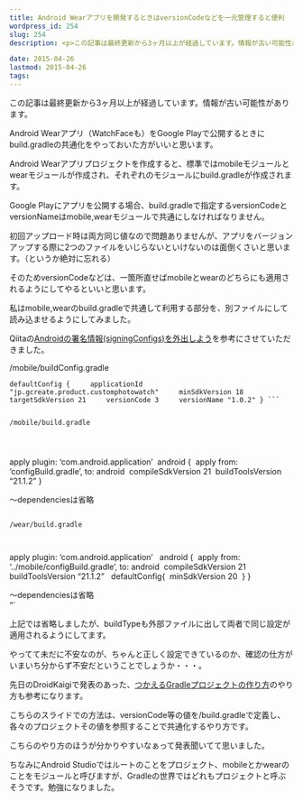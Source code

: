 ```yaml
---
title: Android Wearアプリを開発するときはversionCodeなどを一元管理すると便利
wordpress_id: 254
slug: 254
description: <p>この記事は最終更新から3ヶ月以上が経過しています。情報が古い可能性があります。Android Wearアプリ（WatchFaceも）をGoogle Playで公開するときにbuild.gradleの共通化をやっておいた方 [&hellip;]</p>

date: 2015-04-26
lastmod: 2015-04-26
tags: 
---
```


<div id="wppda_alert">この記事は最終更新から3ヶ月以上が経過しています。情報が古い可能性があります。</div><p>Android Wearアプリ（WatchFaceも）をGoogle Playで公開するときにbuild.gradleの共通化をやっておいた方がいいと思います。</p>
<p>Android Wearアプリプロジェクトを作成すると、標準ではmobileモジュールとwearモジュールが作成され、それぞれのモジュールにbuild.gradleが作成されます。</p>
<p>Google Playにアプリを公開する場合、build.gradleで指定するversionCodeとversionNameはmobile,wearモジュールで共通にしなければなりません。</p>
<p>初回アップロード時は両方同じ値なので問題ありませんが、アプリをバージョンアップする際に2つのファイルをいじらないといけないのは面倒くさいと思います。（というか絶対に忘れる）</p>
<p>そのためversionCodeなどは、一箇所直せばmobileとwearのどちらにも適用されるようにしてやるといいと思います。</p>
<p>私はmobile,wearのbuild.gradleで共通して利用する部分を、別ファイルにして読み込ませるようにしてみました。</p>
<p>Qiitaの<a href="http://qiita.com/mattak@github/items/81ed7ac773843c1e5d4c">Androidの署名情報(signingConfigs)を外出しよう</a>を参考にさせていただきました。</p>
<p>/mobile/buildConfig.gradle</p>
<pre><code>defaultConfig {     applicationId "jp.gcreate.product.customphotowatch"     minSdkVersion 18     targetSdkVersion 21     versionCode 3     versionName "1.0.2" } ```

/mobile/build.gradle

</code></pre>
<p>apply plugin: &#8216;com.android.application&#8217;  android {     apply from: &#8216;configBuild.gradle&#8217;, to: android     compileSdkVersion 21     buildToolsVersion &#8220;21.1.2&#8221; }</p>
<p>〜dependenciesは省略</p>
<pre><code><br />/wear/build.gradle

</code></pre>
<p>apply plugin: &#8216;com.android.application&#8217;   android {     apply from: &#8216;../mobile/configBuild.gradle&#8217;, to: android     compileSdkVersion 21     buildToolsVersion &#8220;21.1.2&#8221;      defaultConfig{         minSdkVersion 20     } }</p>
<p>〜dependenciesは省略<br />
&#8220;`</p>
<p>上記では省略しましたが、buildTypeも外部ファイルに出して両者で同じ設定が適用されるようにしてます。</p>
<p>やってて未だに不安なのが、ちゃんと正しく設定できているのか、確認の仕方がいまいち分からず不安だということでしょうか・・・。</p>
<p>先日のDroidKaigiで発表のあった、<a href="http://www.slideshare.net/MakotoYamazaki/20150425-droidkaigi-gradle">つかえるGradleプロジェクトの作り方</a>のやり方も参考になります。</p>
<p>こちらのスライドでの方法は、versionCode等の値を/build.gradleで定義し、各々のプロジェクトその値を参照することで共通化するやり方です。</p>
<p>こちらのやり方のほうが分かりやすいなぁって発表聞いてて思いました。</p>
<p>ちなみにAndroid Studioではルートのことをプロジェクト、mobileとかwearのことをモジュールと呼びますが、Gradleの世界ではどれもプロジェクトと呼ぶそうです。勉強になりました。</p>

  
